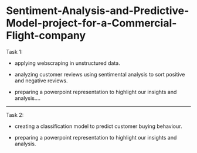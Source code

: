 # Sentiment-Analysis-and-Predictive-Model-project-for-a-Commercial-Flight-company


Task 1:

- applying webscraping in unstructured data.
  
- analyzing customer reviews using sentimental analysis to sort positive and negative reviews.

- preparing a powerpoint representation to highlight our insights and analysis....


-----------------------------------------------------------------------------------------------------------

Task 2:

- creating a classification model to predict customer buying behaviour.

- preparing a powerpoint representation to highlight our insights and analysis.
